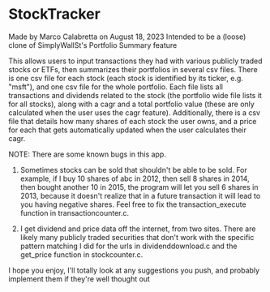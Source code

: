 # StockTracker
Made by Marco Calabretta on August 18, 2023
Intended to be a (loose) clone of SimplyWallSt's Portfolio Summary feature

This allows users to input transactions they had with various publicly traded stocks or ETFs, then summarizes their portfolios in several csv files. There is one csv file for each stock (each stock is identified by its ticker, e.g. "msft"), and one csv file for the whole portfolio. Each file lists all transactions and dividends related to the stock (the portfolio wide file lists it for all stocks), along with a cagr and a total portfolio value (these are only calculated when the user uses the cagr feature). Additionally, there is a csv file that details how many shares of each stock the user owns, and a price for each that gets automatically updated when the user calculates their cagr.

NOTE: There are some known bugs in this app.

1. Sometimes stocks can be sold that shouldn't be able to be sold. For example, if I buy 10 shares of abc in 2012, then sell 8 shares in 2014, then bought another 10 in 2015, the program will let you sell 6 shares in 2013, because it doesn't realize that in a future transaction it will lead to you having negative shares. Feel free to fix the transaction_execute function in transactioncounter.c.

2. I get dividend and price data off the internet, from two sites. There are likely many publicly traded securities that don't work with the specific pattern matching I did for the urls in dividenddownload.c and the get_price function in stockcounter.c.

I hope you enjoy, I'll totally look at any suggestions you push, and probably implement them if they're well thought out
